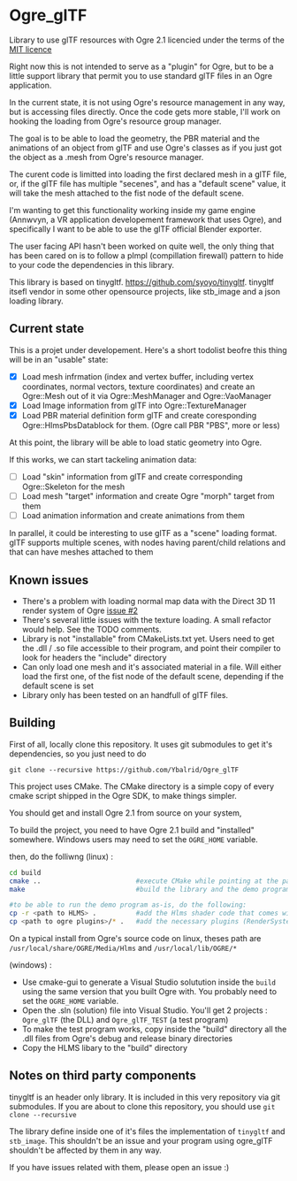# Ogre_glTF
Library to use glTF resources with Ogre 2.1 licencied under the terms of the [MIT licence](https://opensource.org/licenses/MIT "MIT Licence on the OSI website")

Right now this is not intended to serve as a "plugin" for Ogre, but to be a little support library that permit you to use standard glTF files in an Ogre application.

In the current state, it is not using Ogre's resource management in any way, but is accessing files directly. Once the code gets more stable, I'll work on hooking the loading from Ogre's resource group manager.

The goal is to be able to load the geometry, the PBR material and the animations of an object from glTF and use Ogre's classes as if you just got the object as a .mesh from Ogre's resource manager.

The curent code is limitted into loading the first declared mesh in a glTF file, or, if the glTF file has multiple "secenes", and has a "default scene" value, it will take the mesh attached to the fist node of the default scene.

I'm wanting to get this functionality working inside my game engine (Annwvyn, a VR application developement framework that uses Ogre), and specifically I want to be able to use the glTF official Blender exporter.

The user facing API hasn't been worked on quite well, the only thing that has been cared on is to follow a pImpl (compillation firewall) pattern to hide to your code the dependencies in this library.

This library is based on tinygltf. https://github.com/syoyo/tinygltf. tinygltf itsefl vendor in some other opensource projects, like stb_image and a json loading library.


## Current state

This is a projet under developement. Here's a short todolist beofre this thing will be in an "usable" state:

 - [x] Load mesh infrmation (index and vertex buffer, including vertex coordinates, normal vectors, texture coordinates) and create an Ogre::Mesh out of it via Ogre::MeshManager and Ogre::VaoManager
 - [x] Load Image information from glTF into Ogre::TextureManager
 - [x] Load PBR material definition form glTF and create coresponding Ogre::HlmsPbsDatablock for them. (Ogre call PBR "PBS", more or less)

 At this point, the library will be able to load static geometry into Ogre.

 If this works, we can start tackeling animation data:
 - [ ] Load "skin" information from glTF and create corresponding Ogre::Skeleton for the mesh
 - [ ] Load mesh "target" information and create Ogre "morph" target from them
 - [ ] Load animation information and create animations from them

In parallel, it could be interesting to use glTF as a "scene" loading format. glTF supports multiple scenes, with nodes having parent/child relations and that can have meshes attached to them

## Known issues

 - There's a problem with loading normal map data with the Direct 3D 11 render system of Ogre [issue #2](https://github.com/Ybalrid/Ogre_glTF/issues/2)
 - There's several little issues with the texture loading. A small refactor would help. See the TODO comments.
 - Library is not "installable" from CMakeLists.txt yet. Users need to get the .dll / .so file accessible to their program, and point their compiler to look for headers the "include" directory
 - Can only load one mesh and it's associated material in a file. Will either load the first one, of the fist node of the default scene, depending if the default scene is set
 - Library only has been tested on an handfull of glTF files. 

## Building

First of all, locally clone this repository. It uses git submodules to get it's dependencies, so you just need to do 

```
git clone --recursive https://github.com/Ybalrid/Ogre_glTF
```

This project uses CMake. The CMake directory is a simple copy of every cmake script shipped in the Ogre SDK, to make things simpler.

You should get and install Ogre 2.1 from source on your system, 

To build the project, you need to have Ogre 2.1 build and "installed" somewhere. Windows users may need to set the `OGRE_HOME` variable.

then, do the folliwng (linux) :

```bash
cd build
cmake ..                        #execute CMake while pointing at the parent directory
make                            #build the library and the demo program

#to be able to run the demo program as-is, do the following:
cp -r <path to HLMS> .          #add the Hlms shader code that comes with Ogre
cp <path to ogre plugins>/* .   #add the necessary plugins (RenderSystem_GL3+)
```
On a typical install from Ogre's source code on linux, theses path are `/usr/local/share/OGRE/Media/Hlms` and `/usr/local/lib/OGRE/*`

(windows) :

 - Use cmake-gui to generate a Visual Studio solutution inside the `build` using the same version that you built Ogre with. You probably need to set the `OGRE_HOME` variable.
 - Open the .sln (solution) file into Visual Studio. You'll get 2 projects : `Ogre_glTF` (the DLL) and `Ogre_glTF_TEST` (a test program)
 - To make the test program works, copy inside the "build" directory all the .dll files from Ogre's debug and release binary directories
 - Copy the HLMS libary to the "build" directory


## Notes on third party components

tinygltf is an header only library. It is included in this very repository via git submodules.
If you are about to clone this repository, you should use `git clone --recursive`

The library define inside one of it's files the implementation of `tinygltf` and `stb_image`. This shouldn't be an issue and your program using ogre_glTF shouldn't be affected by them in any way.

If you have issues related with them, please open an issue :)
